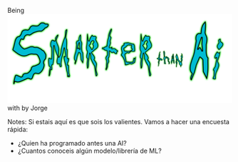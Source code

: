 <spam class="RandM">Being</spam>
<spam class="clear-image">![](2018/images/ucode-being-smarter-than-AI/title.png)</spam>
<spam class="RandM">with <i class="fa fa-heart red" aria-hidden="true"></i> by Jorge </spam>

Notes:
Si estais aquí es que sois los valientes.
Vamos a hacer una encuesta rápida:

- ¿Quien ha programado antes una AI?
- ¿Cuantos conoceis algún modelo/librería de ML?